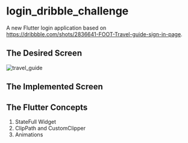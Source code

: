 # login_dribble_challenge

A new Flutter login application based on https://dribbble.com/shots/2836641-FOOT-Travel-guide-sign-in-page.

## The Desired Screen
![travel_guide](https://user-images.githubusercontent.com/16761273/52030461-07c40e00-253e-11e9-8dc9-0c8556e76000.jpg)

## The Implemented Screen

## The Flutter Concepts
1. StateFull Widget
2. ClipPath and CustomClipper
3. Animations
